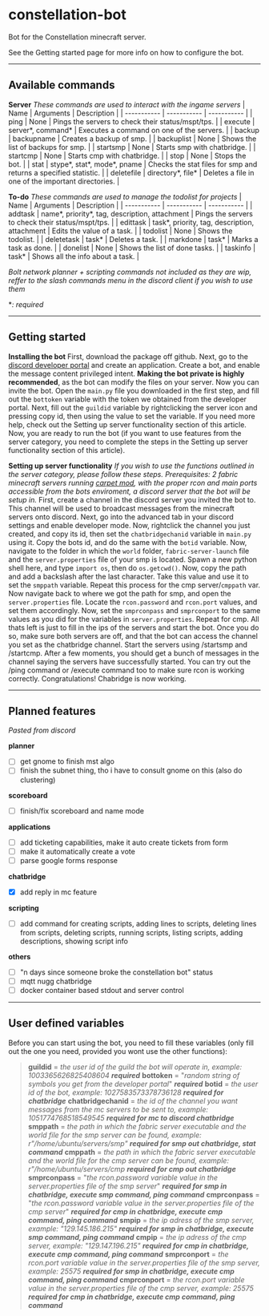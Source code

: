 # constellation-bot
Bot for the Constellation minecraft server. 

See the Getting started page for more info on how to configure the bot.

---

Available commands
---
**Server**
*These commands are used to interact with the ingame servers*
| Name | Arguments | Description |
| ----------- | ----------- | ----------- |
| ping | None | Pings the servers to check their status/mspt/tps. |
| execute | server*, command* | Executes a command on one of the servers. |
| backup | backupname | Creates a backup of smp. |
| backuplist | None | Shows the list of backups for smp. |
| startsmp | None | Starts smp with chatbridge. |
| startcmp | None | Starts cmp with chatbridge. |
| stop | None | Stops the bot. |
| stat | stype*, stat*, mode*, pname | Checks the stat files for smp and returns a specified statistic. |
| deletefile | directory*, file* | Deletes a file in one of the important directories. |

**To-do**
*These commands are used to manage the todolist for projects*
| Name | Arguments | Description |
| ----------- | ----------- | ----------- |
| addtask | name*, priority*, tag, description, attachment | Pings the servers to check their status/mspt/tps. |
| edittask | task*, priority, tag, description, attachment | Edits the value of a task. |
| todolist | None | Shows the todolist. |
| deletetask | task* | Deletes a task. |
| markdone | task* | Marks a task as done. |
| donelist | None | Shows the list of done tasks. |
| taskinfo | task* | Shows all the info about a task. |

*Bolt network planner + scripting commands not included as they are wip, reffer to the slash commands menu in the discord client if you wish to use them*

**: required*

---
Getting started
---
**Installing the bot**
First, download the package off github. Next, go to the [discord developer portal](https://discord.com/developers/applications) and create an application. Create a bot, and enable the message content privileged intent. **Making the bot private is highly recommended**, as the bot can modify the files on your server. Now you can invite the bot. Open the `main.py` file you downloaded in the first step, and fill out the `bottoken` variable with the token we obtained from the developer portal. Next, fill out the `guildid` variable by rightclicking the server icon and pressing copy id, then using the value to set the variable. If you need more help, check out the Setting up server functionality section of this article. Now, you are ready to run the bot (if you want to use features from the server category, you need to complete the steps in the Setting up server functionality section of this article).

**Setting up server functionality**
*If you wish to use the functions outlined in the server category, please follow these steps. Prerequisites: 2 fabric minecraft servers running [carpet mod](https://github.com/gnembon/fabric-carpet), with the proper rcon and main ports accessible from the bots enviroment, a discord server that the bot will be setup in.*
First, create a channel in the discord server you invited the bot to. This channel will be used to broadcast messages from the minecraft servers onto discord. Next, go into the advanced tab in your discord settings and enable developer mode. Now, rightclick the channel you just created, and copy its id, then set the `chatbridgechanid` variable in `main.py` using it. Copy the bots id, and do the same with the `botid` variable. Now, navigate to the folder in which the `world` folder, `fabric-server-launch` file and the `server.properties` file of your smp is located. Spawn a new python shell here, and type `import os`, then do `os.getcwd()`. Now, copy the path and add a backslash after the last character. Take this value and use it to set the `smppath` variable. Repeat this process for the cmp server/`cmppath` var. Now navigate back to where we got the path for smp, and open the `server.properties` file. Locate the `rcon.password` and `rcon.port` values, and set them accordingly. Now, set the `smprconpass` and `smprconport` to the same values as you did for the variables in `server.properties`. Repeat for cmp. All thats left is just to fill in the ips of the servers and start the bot. Once you do so, make sure both servers are off, and that the bot can access the channel you set as the chatbridge channel. Start the servers using /startsmp and /startcmp. After a few moments, you should get a bunch of messages in the channel saying the servers have successfully started. You can try out the /ping command or /execute command too to make sure rcon is working correctly. Congratulations! Chabridge is now working.

---
Planned features
---
*Pasted from discord*

**planner**
- [ ] get gnome to finish mst algo
- [ ] finish the subnet thing, tho i have to consult gnome on this (also do clustering)

**scoreboard**
- [ ] finish/fix scoreboard and name mode

**applications**
- [ ] add ticketing capabilities, make it auto create tickets from form
- [ ] make it automatically create a vote
- [ ] parse google forms response

**chatbridge**
- [x] add reply in mc feature

**scripting**
- [ ] add command for creating scripts, adding lines to scripts, deleting lines from scripts, deleting scripts, running scripts, listing scripts, adding descriptions, showing script info

**others**
- [ ] "n days since someone broke the constellation bot" status
- [ ] mqtt nugg chatbridge
- [ ] docker container based stdout and server control 

---
User defined variables
---
Before you can start using the bot, you need to fill these variables (only fill out the one you need, provided you wont use the other functions):

> **guildid** = *the user id of the guild the bot will operate in, example: 1003365626825408604* ***required***
**bottoken** = "*random string of symbols you get from the developer portal*" ***required***
**botid** = *the user id of the bot, example: 1027583573378736128* ***required for chatbridge***
**chatbridgechanid** = *the id of the channel you want messages from the mc servers to be sent to, example: 1051774768518549545* ***required for mc to discord chatbridge***
**smppath** = *the path in which the fabric server executable and the world file for the smp server can be found, example: r"/home/ubuntu/servers/smp"* ***required for smp out chatbridge, stat command***
**cmppath** = *the path in which the fabric server executable and the world file for the cmp server can be found, example: r"/home/ubuntu/servers/cmp* ***required for cmp out chatbridge***
**smprconpass** = "*the rcon.password variable value in the server.properties file of the smp server*" ***required for smp in chatbridge, execute smp command, ping command***
**cmprconpass** = "*the rcon.password variable value in the server.properties file of the cmp server*" ***required for cmp in chatbridge, execute cmp command, ping command***
**smpip** = *the ip adress of the smp server, example: "129.145.186.215"* ***required for smp in chatbridge, execute smp command, ping command***
**cmpip** = *the ip adress of the cmp server, example: "129.147.196.215"* ***required for cmp in chatbridge, execute cmp command, ping command***
**smprconport** = *the rcon.port variable value in the server.properties file of the smp server, example: 25575* ***required for smp in chatbridge, execute cmp command, ping command***
**cmprconport** = *the rcon.port variable value in the server.properties file of the cmp server, example: 25575* ***required for cmp in chatbridge, execute cmp command, ping command***
